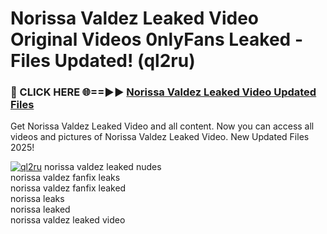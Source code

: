 # Norissa Valdez Leaked Video Original Videos 0nlyFans Leaked - Files Updated! (ql2ru)

<h3>🔴 CLICK HERE 🌐==►► <a href="https://tinyurl.com/4seja8ks" rel="nofollow">Norissa Valdez Leaked Video Updated Files</a></h3>

Get Norissa Valdez Leaked Video and all content. Now you can access all videos and pictures of Norissa Valdez Leaked Video. New Updated Files 2025!

[![ql2ru](https://i.imgur.com/EWjZXRe.gif)](https://tinyurl.com/4seja8ks)
norissa valdez leaked nudes<br>
norissa valdez fanfix leaks<br>
norissa valdez fanfix leaked<br>
norissa leaks<br>
norissa leaked<br>
norissa valdez leaked video